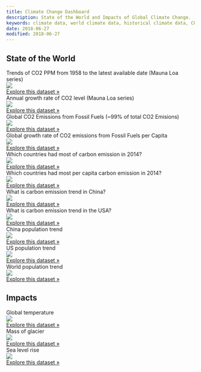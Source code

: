 ```yaml
---
title: Climate Change Dashboard
description: State of the World and Impacts of Global Climate Change.
keywords: climate data, world climate data, historical climate data, CO2 levels globally, CO2 emission from fossil fuels
date: 2018-06-27
modified: 2018-06-27
---
```


<h2>State of the World</h2>
<div class="row">
  <!-- Trends of CO2 -->
  <div class="col-md-6">
    <div class="panel panel-default">
      <div class="panel-heading">
        Trends of CO2 PPM from 1958 to the latest available date (Mauna Loa series)
      </div>
      <div class="panel-body">
        <img src="/core/co2-ppm/view/0.png" class="img-responsive" />
      </div>
      <div class="panel-footer"><a href="/core/co2-ppm">Explore this dataset &raquo;</a></div>
    </div>
  </div>
  <!-- End of Trends of CO2 -->
  <!-- Growth rate of CO2 level -->
  <div class="col-md-6">
    <div class="panel panel-default">
      <div class="panel-heading">
        Annual growth rate of CO2 level (Mauna Loa series)
      </div>
      <div class="panel-body">
        <img src="/core/co2-ppm/view/1.png" class="img-responsive" />
      </div>
      <div class="panel-footer"><a href="/core/co2-ppm">Explore this dataset &raquo;</a></div>
    </div>
  </div>
  <!-- End of Growth rate of CO2 level -->
</div>
<div class="row">
  <!-- Global CO2 Emissions from Fossil Fuels -->
  <div class="col-md-6">
    <div class="panel panel-default">
      <div class="panel-heading">
        Global CO2 Emissions from Fossil Fuels (~99% of total CO2 Emisions)
      </div>
      <div class="panel-body">
        <img src="/core/co2-fossil-global/view/0.png" class="img-responsive" />
      </div>
      <div class="panel-footer"><a href="/core/co2-fossil-global">Explore this dataset &raquo;</a></div>
    </div>
  </div>
  <!-- End of Global CO2 Emissions from Fossil Fuels -->
  <!-- Growth rate of CO2 emissions per capita -->
  <div class="col-md-6">
    <div class="panel panel-default">
      <div class="panel-heading">
        Global growth rate of CO2 emissions from Fossil Fuels per Capita
      </div>
      <div class="panel-body">
        <img src="/core/co2-fossil-global/view/1.png" class="img-responsive" />
      </div>
      <div class="panel-footer"><a href="/core/co2-fossil-global">Explore this dataset &raquo;</a></div>
    </div>
  </div>
  <!-- End of Growth rate of CO2 emissions per capita -->
</div>
<div class="row">
  <div class="col-md-5">
    <!-- Countries by carbon emission in 2014 -->
    <div class="panel panel-default">
      <div class="panel-heading">
        Which countries had most of carbon emission in 2014?
      </div>
      <div class="panel-body">
        <img src="/core/co2-fossil-by-nation/view/0.png" class="img-responsive" />
      </div>
      <div class="panel-footer"><a href="/core/co2-fossil-by-nation">Explore this dataset &raquo;</a></div>
    </div>
    <!-- End of Countries by carbon emission in 2014 -->
    <!-- Countries by carbon emission per capita in 2014 -->
    <div class="panel panel-default">
      <div class="panel-heading">
        Which countries had most per capita carbon emission in 2014?
      </div>
      <div class="panel-body">
        <img src="/core/co2-fossil-by-nation/view/3.png" class="img-responsive" />
      </div>
      <div class="panel-footer"><a href="/core/co2-fossil-by-nation">Explore this dataset &raquo;</a></div>
    </div>
    <!-- End of Countries by carbon emission per capita in 2014 -->
  </div>
  <div class="col-md-4">
    <!-- Carbon emission trend in China -->
    <div class="panel panel-default">
      <div class="panel-heading">
        What is carbon emission trend in China?
      </div>
      <div class="panel-body">
        <img src="/core/co2-fossil-by-nation/view/1.png" class="img-responsive" />
      </div>
      <div class="panel-footer"><a href="/core/co2-fossil-by-nation">Explore this dataset &raquo;</a></div>
    </div>
    <!-- End of Carbon emission trend in China -->
    <!-- Carbon emission trend in USA -->
    <div class="panel panel-default">
      <div class="panel-heading">
        What is carbon emission trend in the USA?
      </div>
      <div class="panel-body">
        <img src="/core/co2-fossil-by-nation/view/2.png" class="img-responsive" />
      </div>
      <div class="panel-footer"><a href="/core/co2-fossil-by-nation">Explore this dataset &raquo;</a></div>
    </div>
    <!-- End of Carbon emission trend in USA -->
  </div>
  <div class="col-md-3">
    <!-- China population trend -->
    <div class="panel panel-default">
      <div class="panel-heading">
        China population trend
      </div>
      <div class="panel-body">
        <img src="/core/population/view/1.png" class="img-responsive" />
      </div>
      <div class="panel-footer"><a href="/core/population">Explore this dataset &raquo;</a></div>
    </div>
    <!-- End of China population trend -->
    <!-- USA population trend -->
    <div class="panel panel-default">
      <div class="panel-heading">
        US population trend
      </div>
      <div class="panel-body">
        <img src="/core/population/view/2.png" class="img-responsive" />
      </div>
      <div class="panel-footer"><a href="/core/population">Explore this dataset &raquo;</a></div>
    </div>
    <!-- End of USA population trend -->
    <!-- World population trend -->
    <div class="panel panel-default">
      <div class="panel-heading">
        World population trend
      </div>
      <div class="panel-body">
        <img src="/core/population/view/0.png" class="img-responsive" />
      </div>
      <div class="panel-footer"><a href="/core/population">Explore this dataset &raquo;</a></div>
    </div>
    <!-- End of World population trend -->
  </div>
</div>

<h2>Impacts</h2>
<div class="row">
  <!-- Global temparature -->
  <div class="col-md-4">
    <div class="panel panel-default">
      <div class="panel-heading">
        Global temperature
      </div>
      <div class="panel-body">
        <img src="/core/global-temp/view/0.png" class="img-responsive" />
      </div>
      <div class="panel-footer"><a href="/core/global-temp">Explore this dataset &raquo;</a></div>
    </div>
  </div>
  <!-- End of Global temparature -->
  <!-- Change in the mass balance of Glaciers -->
  <div class="col-md-4">
    <div class="panel panel-default">
      <div class="panel-heading">
        Mass of glacier
      </div>
      <div class="panel-body">
        <img src="/core/glacier-mass-balance/view/0.png" class="img-responsive" />
      </div>
      <div class="panel-footer"><a href="/core/glacier-mass-balance">Explore this dataset &raquo;</a></div>
    </div>
  </div>
  <!-- End of Change in the mass balance of Glaciers -->
  <!-- Change in sea level -->
  <div class="col-md-4">
    <div class="panel panel-default">
      <div class="panel-heading">
        Sea level rise
      </div>
      <div class="panel-body">
        <img src="/core/sea-level-rise/view/0.png" class="img-responsive" />
      </div>
      <div class="panel-footer"><a href="/core/sea-level-rise">Explore this dataset &raquo;</a></div>
    </div>
  </div>
  <!-- End of Change in sea level -->
</div>

